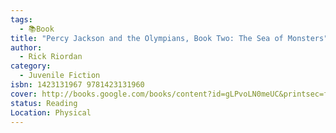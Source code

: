 ```yaml
---
tags:
  - 📚Book
title: "Percy Jackson and the Olympians, Book Two: The Sea of Monsters"
author:
  - Rick Riordan
category:
  - Juvenile Fiction
isbn: 1423131967 9781423131960
cover: http://books.google.com/books/content?id=gLPvoLN0meUC&printsec=frontcover&img=1&zoom=1&edge=curl&source=gbs_api
status: Reading
Location: Physical
---
```

